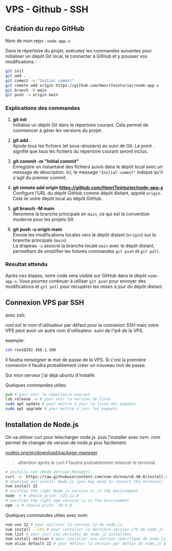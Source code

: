 # VPS - Github - SSH

## Création du repo GitHub

Nom de mon repo : `node-app-x`

Dans le répertoire du projet, exécutez les commandes suivantes pour initialiser un dépôt Git local, le connecter à GitHub et y pousser vos modifications :

```bash
git init
git add .
git commit -m "Initial commit"
git remote add origin https://github.com/HenriTeinturier/node-app-x
git branch -M main
git push -u origin main
```

### Explications des commandes

1. **git init**  
   Initialise un dépôt Git dans le répertoire courant. Cela permet de commencer à gérer les versions du projet.

2. **git add .**  
   Ajoute tous les fichiers (et sous-dossiers) au suivi de Git. Le point `.` signifie que tous les fichiers du répertoire courant seront inclus.

3. **git commit -m "Initial commit"**  
   Enregistre un instantané des fichiers suivis dans le dépôt local avec un message de description. Ici, le message `"Initial commit"` indique qu'il s'agit du premier commit.

4. **git remote add origin https://github.com/HenriTeinturier/node-app-x**  
   Configure l’URL du dépôt GitHub comme dépôt distant, appelé `origin`. Cela lie votre dépôt local au dépôt GitHub.

5. **git branch -M main**  
   Renomme la branche principale en `main`, ce qui est la convention moderne pour les projets Git.

6. **git push -u origin main**  
   Envoie les modifications locales vers le dépôt distant (`origin`) sur la branche principale (`main`).  
   Le drapeau `-u` associe la branche locale `main` avec le dépôt distant, permettant de simplifier les futures commandes `git push` et `git pull`.

### Résultat attendu

Après ces étapes, votre code sera visible sur GitHub dans le dépôt `node-app-x`. Vous pourrez continuer à utiliser `git push` pour envoyer des modifications et `git pull` pour récupérer les mises à jour du dépôt distant.

## Connexion VPS par SSH

avec ssh:

root est le nom d'utilisateur par défaut pour la connexion SSH mais votre VPS peut avoir un autre nom d'utilisateur.
suivi de l'ip4 de la VPS.

exemple:

```bash
ssh root@192.168.1.100
```

Il faudra renseigner le mot de passe de la VPS.
Si c'est la première connexion il faudra probablement créer un nouveau mot de passe.

Sur mon serveur j'ai déjà ubuntu d'installé.

Quelques commandes utiles:

```bash
pwd # pour voir le répertoire courant
lsb_release -a # pour voir la version de linux
sudo apt update # pour mettre à jour la liste des paquets
sudo apt upgrade # pour mettre à jour les paquets
```

## Installation de Node.js

On va utiliser curl pour telecharger node.js. puis l'installer avec nvm.
nvm permet de changer de version de node.js plus facilement.

[nodejs.org/en/download/package-manager](https://nodejs.org/en/download/package-manager)

> attention après le curl il faudra probablement relancer le terminal.

```bash
# installs nvm (Node Version Manager)
curl -o- https://raw.githubusercontent.com/nvm-sh/nvm/v0.40.0/install.sh | bash
# download and install Node.js (you may need to restart the terminal)
nvm install 22
# verifies the right Node.js version is in the environment
node -v # should print `v22.12.0`
# verifies the right npm version is in the environment
npm -v # should print `10.9.0`
```

Quelques commandes utiles avec nvm:

```bash
nvm use 22 # pour utiliser la version 22 de node.js
nvm install --lts # pour installer la dernière version LTS de node.js
nvm list # pour voir les versions de node.js installées
nvm install version # pour installer une version spécifique de node.js
nvm alias default 22 # pour définir la version par défaut de node.js à chaque nouveau terminal
```
